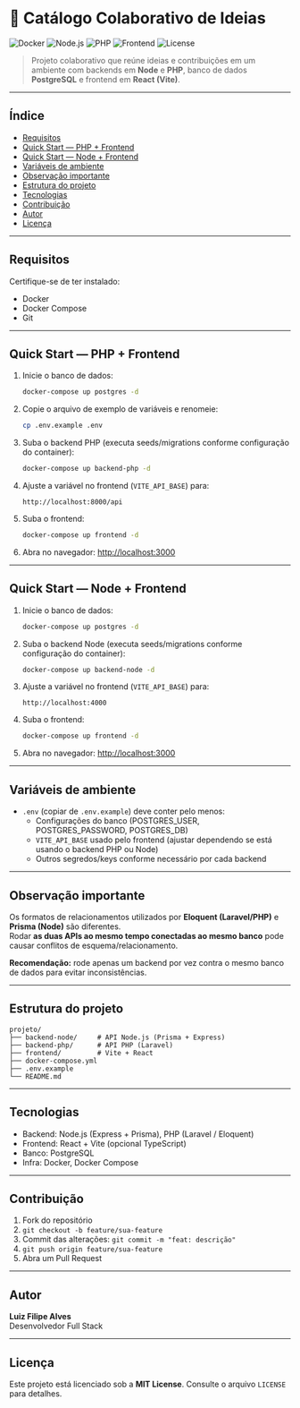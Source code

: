 # 🧩 Catálogo Colaborativo de Ideias

![Docker](https://img.shields.io/badge/Docker-Compose-blue?logo=docker)
![Node.js](https://img.shields.io/badge/Node.js-Backend-green?logo=node.js)
![PHP](https://img.shields.io/badge/PHP-Laravel-purple?logo=php)
![Frontend](https://img.shields.io/badge/Vite+React-Frontend-orange?logo=react)
![License](https://img.shields.io/badge/license-MIT-lightgrey)

> Projeto colaborativo que reúne ideias e contribuições em um ambiente com backends em **Node** e **PHP**, banco de dados **PostgreSQL** e frontend em **React (Vite)**.

---

## Índice

- [Requisitos](#requisitos)
- [Quick Start — PHP + Frontend](#quick-start--php--frontend)
- [Quick Start — Node + Frontend](#quick-start--node--frontend)
- [Variáveis de ambiente](#variáveis-de-ambiente)
- [Observação importante](#observação-importante)
- [Estrutura do projeto](#estrutura-do-projeto)
- [Tecnologias](#tecnologias)
- [Contribuição](#contribuição)
- [Autor](#autor)
- [Licença](#licença)

---

## Requisitos

Certifique-se de ter instalado:

- Docker
- Docker Compose
- Git

---

## Quick Start — PHP + Frontend

1. Inicie o banco de dados:
   ```bash
   docker-compose up postgres -d
   ```

2. Copie o arquivo de exemplo de variáveis e renomeie:
   ```bash
   cp .env.example .env
   ```

3. Suba o backend PHP (executa seeds/migrations conforme configuração do container):
   ```bash
   docker-compose up backend-php -d
   ```

4. Ajuste a variável no frontend (`VITE_API_BASE`) para:
   ```
   http://localhost:8000/api
   ```

5. Suba o frontend:
   ```bash
   docker-compose up frontend -d
   ```

6. Abra no navegador:
   [http://localhost:3000](http://localhost:3000)

---

## Quick Start — Node + Frontend

1. Inicie o banco de dados:
   ```bash
   docker-compose up postgres -d
   ```

2. Suba o backend Node (executa seeds/migrations conforme configuração do container):
   ```bash
   docker-compose up backend-node -d
   ```

3. Ajuste a variável no frontend (`VITE_API_BASE`) para:
   ```
   http://localhost:4000
   ```

4. Suba o frontend:
   ```bash
   docker-compose up frontend -d
   ```

5. Abra no navegador:
   [http://localhost:3000](http://localhost:3000)

---

## Variáveis de ambiente

- `.env` (copiar de `.env.example`) deve conter pelo menos:
  - Configurações do banco (POSTGRES_USER, POSTGRES_PASSWORD, POSTGRES_DB)
  - `VITE_API_BASE` usado pelo frontend (ajustar dependendo se está usando o backend PHP ou Node)
  - Outros segredos/keys conforme necessário por cada backend

---

## Observação importante

Os formatos de relacionamentos utilizados por **Eloquent (Laravel/PHP)** e **Prisma (Node)** são diferentes.  
Rodar **as duas APIs ao mesmo tempo conectadas ao mesmo banco** pode causar conflitos de esquema/relacionamento.

**Recomendação:** rode apenas um backend por vez contra o mesmo banco de dados para evitar inconsistências.

---

## Estrutura do projeto

```
projeto/
├── backend-node/     # API Node.js (Prisma + Express)
├── backend-php/      # API PHP (Laravel)
├── frontend/         # Vite + React
├── docker-compose.yml
├── .env.example
└── README.md
```

---

## Tecnologias

- Backend: Node.js (Express + Prisma), PHP (Laravel / Eloquent)
- Frontend: React + Vite (opcional TypeScript)
- Banco: PostgreSQL
- Infra: Docker, Docker Compose

---

## Contribuição

1. Fork do repositório  
2. `git checkout -b feature/sua-feature`  
3. Commit das alterações: `git commit -m "feat: descrição"`  
4. `git push origin feature/sua-feature`  
5. Abra um Pull Request

---

## Autor

**Luiz Filipe Alves**  
Desenvolvedor Full Stack

---

## Licença

Este projeto está licenciado sob a **MIT License**. Consulte o arquivo `LICENSE` para detalhes.
